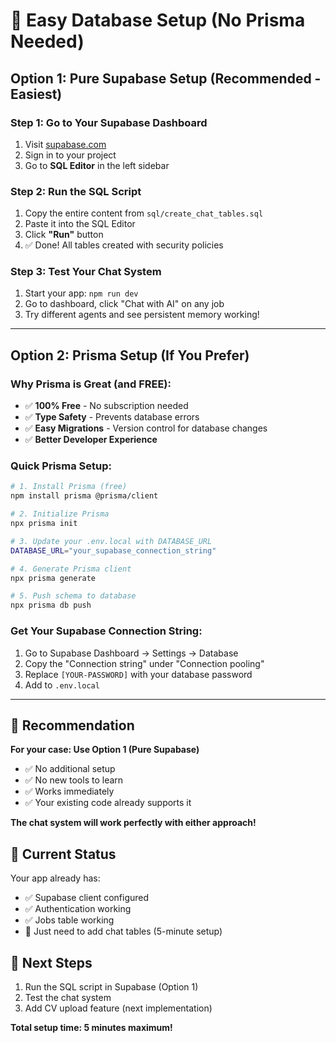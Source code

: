 # 🚀 Easy Database Setup (No Prisma Needed)

## Option 1: Pure Supabase Setup (Recommended - Easiest)

### Step 1: Go to Your Supabase Dashboard
1. Visit [supabase.com](https://supabase.com)
2. Sign in to your project
3. Go to **SQL Editor** in the left sidebar

### Step 2: Run the SQL Script
1. Copy the entire content from `sql/create_chat_tables.sql`
2. Paste it into the SQL Editor
3. Click **"Run"** button
4. ✅ Done! All tables created with security policies

### Step 3: Test Your Chat System
1. Start your app: `npm run dev`
2. Go to dashboard, click "Chat with AI" on any job
3. Try different agents and see persistent memory working!

---

## Option 2: Prisma Setup (If You Prefer)

### Why Prisma is Great (and FREE):
- ✅ **100% Free** - No subscription needed
- ✅ **Type Safety** - Prevents database errors
- ✅ **Easy Migrations** - Version control for database changes
- ✅ **Better Developer Experience**

### Quick Prisma Setup:
```bash
# 1. Install Prisma (free)
npm install prisma @prisma/client

# 2. Initialize Prisma
npx prisma init

# 3. Update your .env.local with DATABASE_URL
DATABASE_URL="your_supabase_connection_string"

# 4. Generate Prisma client
npx prisma generate

# 5. Push schema to database
npx prisma db push
```

### Get Your Supabase Connection String:
1. Go to Supabase Dashboard → Settings → Database
2. Copy the "Connection string" under "Connection pooling"
3. Replace `[YOUR-PASSWORD]` with your database password
4. Add to `.env.local`

---

## 🎯 Recommendation

**For your case: Use Option 1 (Pure Supabase)**
- ✅ No additional setup
- ✅ No new tools to learn
- ✅ Works immediately
- ✅ Your existing code already supports it

**The chat system will work perfectly with either approach!**

## 🔧 Current Status
Your app already has:
- ✅ Supabase client configured
- ✅ Authentication working
- ✅ Jobs table working
- 🔄 Just need to add chat tables (5-minute setup)

## 🚀 Next Steps
1. Run the SQL script in Supabase (Option 1)
2. Test the chat system
3. Add CV upload feature (next implementation)

**Total setup time: 5 minutes maximum!** 